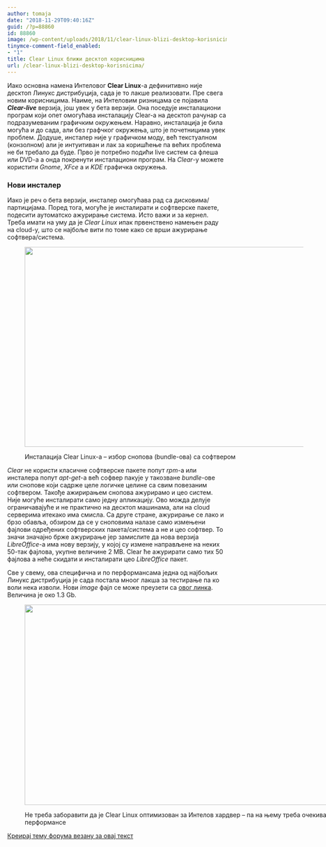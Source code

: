 ```yaml
---
author: tomaja
date: "2018-11-29T09:40:16Z"
guid: /?p=88860
id: 88860
image: /wp-content/uploads/2018/11/clear-linux-blizi-desktop-korisnicima-2.jpg
tinymce-comment-field_enabled:
- "1"
title: Clear Linux ближи десктоп корисницима
url: /clear-linux-blizi-desktop-korisnicima/
---
```

Иако основна намена Интеловог **Clear Linux**-a дефинитивно није десктоп Линукс дистрибуција, сада је то лакше реализовати. Пре свега новим корисницима. Наиме, на Интеловим ризницама се појавила **_Clear-live_** верзија, још увек у бета верзији. Она поседује инсталациони програм који опет омогућава инсталацију Clear-a на десктоп рачунар са подразумеваним графичким окружењем. Наравно, инсталација је била могућа и до сада, али без графчког окружења, што је почетницима увек проблем. Додуше, инсталер није у графичком моду, већ текстуалном (конзолном) али је интуитиван и лак за коришћење па већих проблема не би требало да буде. Прво је потребно подићи live систем са флеша или DVD-a а онда покренути инсталациони програм. На _Clear_-у можете користити _Gnome_, _XFce_ a и _KDE_ графичка окружења.

### Нови инсталер

Иако је реч о бета верзији, инсталер омогућава рад са дисковима/партицијама. Поред тога, могуће је инсталирати и софтверске пакете, подесити аутоматско ажурирање система. Исто важи и за кернел. Треба имати на уму да је _Clear Linux_ ипак првенствено намењен раду на cloud-у, што се најбоље вити по томе како се врши ажурирање софтвера/система.<figure id="attachment_88865" aria-describedby="caption-attachment-88865" style="width: 640px" class="wp-caption aligncenter">

<img class="size-full wp-image-88865" src="/wp-content/uploads/2018/11/clear-linux-installer.jpg" alt="" width="650" height="459" srcset="https://linuxo.org/wp-content/uploads/2018/11/clear-linux-installer.jpg 650w, https://linuxo.org/wp-content/uploads/2018/11/clear-linux-installer-300x212.jpg 300w" sizes="(max-width: 650px) 100vw, 650px" /> <figcaption id="caption-attachment-88865" class="wp-caption-text">Инсталација Clear Linux-a &#8211; избор снопова (bundle-ова) са софтвером</figcaption></figure> 

_Clear_ не користи класичне софтверске пакете попут _rpm_-a или инсталера попут _apt-get_-a већ софвер пакује у такозване _bundle_-ове или снопове који садрже целе логичке целине са свим повезаним софтвером. Такође ажирирањем снопова ажурирамо и цео систем. Није могуће инсталирати само једну апликацију. Ово можда делује ограничавајуће и не практично на десктоп машинама, али на cloud серверима итекако има смисла. Са друге стране, ажурирање се лако и брзо обавља, обзиром да се у сноповима налазе само измењени фајлови одређених софтверских пакета/система а не и цео софтвер. То значи значајно брже ажурирање јер замислите да нова верзија _LibreOffice_-a има нову верзију, у којој су измене направљене на неких 50-так фајлова, укупне величине 2 MB. Clear ће ажурирати само тих 50 фајлова а неће скидати и инсталирати цео _LibreOffice_ пакет.

Све у свему, ова специфична и по перформансама једна од најбољих Линукс дистрибуција је сада постала мноог лакша за тестирање па ко воли нека изволи. Нови _image_ фајл се може преузети са <a href="https://cdn.download.clearlinux.org/current/" target="_blank" rel="noopener">овог линка</a>. Величина је око 1.3 Gb.<figure id="attachment_88867" aria-describedby="caption-attachment-88867" style="width: 820px" class="wp-caption aligncenter">

<img class="size-full wp-image-88867" src="/wp-content/uploads/2018/11/clear-linux-project.jpg" alt="" width="830" height="460" srcset="https://linuxo.org/wp-content/uploads/2018/11/clear-linux-project.jpg 830w, https://linuxo.org/wp-content/uploads/2018/11/clear-linux-project-300x166.jpg 300w, https://linuxo.org/wp-content/uploads/2018/11/clear-linux-project-768x426.jpg 768w" sizes="(max-width: 830px) 100vw, 830px" /> <figcaption id="caption-attachment-88867" class="wp-caption-text">Не треба заборавити да је Clear Linux оптимизован за Интелов хардвер &#8211; па на њему треба очекивати и најбоље перформансе</figcaption></figure> 

[Креирај тему форума везану за овај текст](https://linuxo.org/nova-tema-na-forumu/?se_pid=88860)